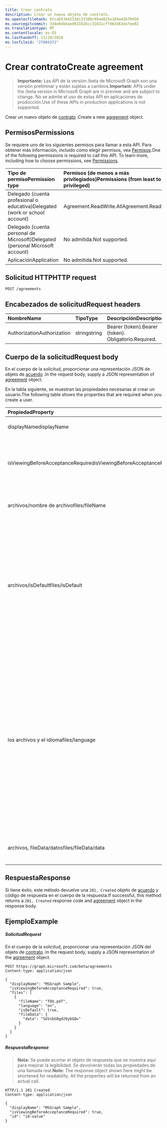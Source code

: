 ```yaml
---
title: Crear contrato
description: Crear un nuevo objeto de contrato.
ms.openlocfilehash: bfcab53b4233d133309c99a4825e184a42670458
ms.sourcegitcommit: 334e84b4aed63162bcc31831cffd6d363dafee02
ms.translationtype: MT
ms.contentlocale: es-ES
ms.lasthandoff: 11/29/2018
ms.locfileid: "27084372"
---
```

# <a name="create-agreement"></a><span data-ttu-id="c0a66-103">Crear contrato</span><span class="sxs-lookup"><span data-stu-id="c0a66-103">Create agreement</span></span>

> <span data-ttu-id="c0a66-104">**Importante:** Las API de la versión /beta de Microsoft Graph son una versión preliminar y están sujetas a cambios.</span><span class="sxs-lookup"><span data-stu-id="c0a66-104">**Important:** APIs under the /beta version in Microsoft Graph are in preview and are subject to change.</span></span> <span data-ttu-id="c0a66-105">No se admite el uso de estas API en aplicaciones de producción.</span><span class="sxs-lookup"><span data-stu-id="c0a66-105">Use of these APIs in production applications is not supported.</span></span>

<span data-ttu-id="c0a66-106">Crear un nuevo objeto de [contrato](../resources/agreement.md) .</span><span class="sxs-lookup"><span data-stu-id="c0a66-106">Create a new [agreement](../resources/agreement.md) object.</span></span>
## <a name="permissions"></a><span data-ttu-id="c0a66-107">Permisos</span><span class="sxs-lookup"><span data-stu-id="c0a66-107">Permissions</span></span>
<span data-ttu-id="c0a66-p102">Se requiere uno de los siguientes permisos para llamar a esta API. Para obtener más información, incluido cómo elegir permisos, vea [Permisos](/graph/permissions-reference).</span><span class="sxs-lookup"><span data-stu-id="c0a66-p102">One of the following permissions is required to call this API. To learn more, including how to choose permissions, see [Permissions](/graph/permissions-reference).</span></span>

|<span data-ttu-id="c0a66-110">Tipo de permiso</span><span class="sxs-lookup"><span data-stu-id="c0a66-110">Permission type</span></span>                        | <span data-ttu-id="c0a66-111">Permisos (de menos a más privilegiados)</span><span class="sxs-lookup"><span data-stu-id="c0a66-111">Permissions (from least to most privileged)</span></span>              |
|:--------------------------------------|:---------------------------------------------------------|
|<span data-ttu-id="c0a66-112">Delegado (cuenta profesional o educativa)</span><span class="sxs-lookup"><span data-stu-id="c0a66-112">Delegated (work or school account)</span></span>     | <span data-ttu-id="c0a66-113">Agreement.ReadWrite.All</span><span class="sxs-lookup"><span data-stu-id="c0a66-113">Agreement.ReadWrite.All</span></span> |
|<span data-ttu-id="c0a66-114">Delegado (cuenta personal de Microsoft)</span><span class="sxs-lookup"><span data-stu-id="c0a66-114">Delegated (personal Microsoft account)</span></span> | <span data-ttu-id="c0a66-115">No admitida.</span><span class="sxs-lookup"><span data-stu-id="c0a66-115">Not supported.</span></span> |
|<span data-ttu-id="c0a66-116">Aplicación</span><span class="sxs-lookup"><span data-stu-id="c0a66-116">Application</span></span>                            | <span data-ttu-id="c0a66-117">No admitida.</span><span class="sxs-lookup"><span data-stu-id="c0a66-117">Not supported.</span></span> |

## <a name="http-request"></a><span data-ttu-id="c0a66-118">Solicitud HTTP</span><span class="sxs-lookup"><span data-stu-id="c0a66-118">HTTP request</span></span>
<!-- { "blockType": "ignored" } -->
```http
POST /agreements
```
## <a name="request-headers"></a><span data-ttu-id="c0a66-119">Encabezados de solicitud</span><span class="sxs-lookup"><span data-stu-id="c0a66-119">Request headers</span></span>
| <span data-ttu-id="c0a66-120">Nombre</span><span class="sxs-lookup"><span data-stu-id="c0a66-120">Name</span></span>         | <span data-ttu-id="c0a66-121">Tipo</span><span class="sxs-lookup"><span data-stu-id="c0a66-121">Type</span></span>        | <span data-ttu-id="c0a66-122">Descripción</span><span class="sxs-lookup"><span data-stu-id="c0a66-122">Description</span></span> |
|:-------------|:------------|:------------|
| <span data-ttu-id="c0a66-123">Authorization</span><span class="sxs-lookup"><span data-stu-id="c0a66-123">Authorization</span></span> | <span data-ttu-id="c0a66-124">string</span><span class="sxs-lookup"><span data-stu-id="c0a66-124">string</span></span> | <span data-ttu-id="c0a66-125">Bearer \{token\}.</span><span class="sxs-lookup"><span data-stu-id="c0a66-125">Bearer \{token\}.</span></span> <span data-ttu-id="c0a66-126">Obligatorio.</span><span class="sxs-lookup"><span data-stu-id="c0a66-126">Required.</span></span> |

## <a name="request-body"></a><span data-ttu-id="c0a66-127">Cuerpo de la solicitud</span><span class="sxs-lookup"><span data-stu-id="c0a66-127">Request body</span></span>
<span data-ttu-id="c0a66-128">En el cuerpo de la solicitud, proporcionar una representación JSON de objeto de [acuerdo](../resources/agreement.md) .</span><span class="sxs-lookup"><span data-stu-id="c0a66-128">In the request body, supply a JSON representation of [agreement](../resources/agreement.md) object.</span></span>

<span data-ttu-id="c0a66-129">En la tabla siguiente, se muestran las propiedades necesarias al crear un usuario.</span><span class="sxs-lookup"><span data-stu-id="c0a66-129">The following table shows the properties that are required when you create a user.</span></span>

| <span data-ttu-id="c0a66-130">Propiedad</span><span class="sxs-lookup"><span data-stu-id="c0a66-130">Property</span></span>     | <span data-ttu-id="c0a66-131">Tipo</span><span class="sxs-lookup"><span data-stu-id="c0a66-131">Type</span></span>        | <span data-ttu-id="c0a66-132">Descripción</span><span class="sxs-lookup"><span data-stu-id="c0a66-132">Description</span></span> |
|:-------------|:------------|:------------|
|<span data-ttu-id="c0a66-133">displayName</span><span class="sxs-lookup"><span data-stu-id="c0a66-133">displayName</span></span>|<span data-ttu-id="c0a66-134">String</span><span class="sxs-lookup"><span data-stu-id="c0a66-134">String</span></span>|<span data-ttu-id="c0a66-135">Nombre para mostrar del contrato.</span><span class="sxs-lookup"><span data-stu-id="c0a66-135">Display name of the agreement.</span></span>|
|<span data-ttu-id="c0a66-136">isViewingBeforeAcceptanceRequired</span><span class="sxs-lookup"><span data-stu-id="c0a66-136">isViewingBeforeAcceptanceRequired</span></span>|<span data-ttu-id="c0a66-137">Booleano</span><span class="sxs-lookup"><span data-stu-id="c0a66-137">Boolean</span></span>|<span data-ttu-id="c0a66-138">Indica si el usuario tiene que expandir y ver el contrato antes de Aceptar.</span><span class="sxs-lookup"><span data-stu-id="c0a66-138">Indicates whether the user has to expand and view the agreement before accepting.</span></span>|
|<span data-ttu-id="c0a66-139">archivos/nombre de archivo</span><span class="sxs-lookup"><span data-stu-id="c0a66-139">files/fileName</span></span>|<span data-ttu-id="c0a66-140">String</span><span class="sxs-lookup"><span data-stu-id="c0a66-140">String</span></span>|<span data-ttu-id="c0a66-141">Nombre del archivo de contrato (por ejemplo, TOU.pdf).</span><span class="sxs-lookup"><span data-stu-id="c0a66-141">Name of the agreement file (for example, TOU.pdf).</span></span>|
|<span data-ttu-id="c0a66-142">archivos/isDefault</span><span class="sxs-lookup"><span data-stu-id="c0a66-142">files/isDefault</span></span>|<span data-ttu-id="c0a66-143">Booleano</span><span class="sxs-lookup"><span data-stu-id="c0a66-143">Boolean</span></span>|<span data-ttu-id="c0a66-144">Indica si este es el archivo del contrato de forma predeterminada si ninguno de la referencia cultural coincide con la preferencia de cliente.</span><span class="sxs-lookup"><span data-stu-id="c0a66-144">Indicates whether this is the default agreement file if none of the culture matches the client preference.</span></span> <span data-ttu-id="c0a66-145">Si ninguno de los archivos se marca como predeterminada, el primero de ellos se tratará como predeterminado.</span><span class="sxs-lookup"><span data-stu-id="c0a66-145">If none of the file is marked as default, the first one will be treated as default.</span></span>|
|<span data-ttu-id="c0a66-146">los archivos y el idioma</span><span class="sxs-lookup"><span data-stu-id="c0a66-146">files/language</span></span>|<span data-ttu-id="c0a66-147">String</span><span class="sxs-lookup"><span data-stu-id="c0a66-147">String</span></span>|<span data-ttu-id="c0a66-148">Referencia cultural del archivo de contrato en el formato languagecode2-país/regioncode2.</span><span class="sxs-lookup"><span data-stu-id="c0a66-148">Culture of the agreement file in the format languagecode2-country/regioncode2.</span></span> <span data-ttu-id="c0a66-149">languagecode2 es un código de dos letras en minúsculas proveniente de ISO 639-1.</span><span class="sxs-lookup"><span data-stu-id="c0a66-149">languagecode2 is a lowercase two-letter code derived from ISO 639-1.</span></span> <span data-ttu-id="c0a66-150">país/regioncode2 se deriva de ISO 3166 y normalmente consta de dos letras en mayúsculas, o una etiqueta de idioma BCP 47 (por ejemplo, en-US).</span><span class="sxs-lookup"><span data-stu-id="c0a66-150">country/regioncode2 is derived from ISO 3166 and usually consists of two uppercase letters, or a BCP-47 language tag (for example, en-US).</span></span>|
|<span data-ttu-id="c0a66-151">archivos, fileData/datos</span><span class="sxs-lookup"><span data-stu-id="c0a66-151">files/fileData/data</span></span>|<span data-ttu-id="c0a66-152">Binario</span><span class="sxs-lookup"><span data-stu-id="c0a66-152">Binary</span></span>|<span data-ttu-id="c0a66-153">Datos que representan las condiciones de uso del documento PDF.</span><span class="sxs-lookup"><span data-stu-id="c0a66-153">Data representing the terms of use the PDF document.</span></span>|

## <a name="response"></a><span data-ttu-id="c0a66-154">Respuesta</span><span class="sxs-lookup"><span data-stu-id="c0a66-154">Response</span></span>
<span data-ttu-id="c0a66-155">Si tiene éxito, este método devuelve una `201, Created` objeto de [acuerdo](../resources/agreement.md) y código de respuesta en el cuerpo de la respuesta.</span><span class="sxs-lookup"><span data-stu-id="c0a66-155">If successful, this method returns a `201, Created` response code and [agreement](../resources/agreement.md) object in the response body.</span></span>

## <a name="example"></a><span data-ttu-id="c0a66-156">Ejemplo</span><span class="sxs-lookup"><span data-stu-id="c0a66-156">Example</span></span>
##### <a name="request"></a><span data-ttu-id="c0a66-157">Solicitud</span><span class="sxs-lookup"><span data-stu-id="c0a66-157">Request</span></span>
<span data-ttu-id="c0a66-158">En el cuerpo de la solicitud, proporcionar una representación JSON del objeto de [contrato](../resources/agreement.md) .</span><span class="sxs-lookup"><span data-stu-id="c0a66-158">In the request body, supply a JSON representation of the [agreement](../resources/agreement.md) object.</span></span>

<!-- {
  "blockType": "request",
  "name": "create_agreement_from_agreements"
}-->
```http
POST https://graph.microsoft.com/beta/agreements
Content-type: application/json

{
  "displayName": "MSGraph Sample",
  "isViewingBeforeAcceptanceRequired": true,
  "files": [
    {
      "fileName": "TOU.pdf",
      "language": "en",
      "isDefault": true,
      "fileData": {
        "data": "SGVsbG8gd29ybGQ="
      }
    }
  ]
}
```

##### <a name="response"></a><span data-ttu-id="c0a66-159">Respuesta</span><span class="sxs-lookup"><span data-stu-id="c0a66-159">Response</span></span>
><span data-ttu-id="c0a66-p106">**Nota:** Se puede acortar el objeto de respuesta que se muestra aquí para mejorar la legibilidad. Se devolverán todas las propiedades de una llamada real.</span><span class="sxs-lookup"><span data-stu-id="c0a66-p106">**Note:** The response object shown here might be shortened for readability. All the properties will be returned from an actual call.</span></span>
<!-- {
  "blockType": "response",
  "truncated": true,
  "@odata.type": "microsoft.graph.agreement"
} -->
```http
HTTP/1.1 201 Created
Content-type: application/json

{
  "displayName": "MSGraph Sample",
  "isViewingBeforeAcceptanceRequired": true,
  "id": "id-value"
}
```

<!-- uuid: 8fcb5dbc-d5aa-4681-8e31-b001d5168d79
2015-10-25 14:57:30 UTC -->
<!-- {
  "type": "#page.annotation",
  "description": "Create agreement",
  "keywords": "",
  "section": "documentation",
  "tocPath": ""
}-->
